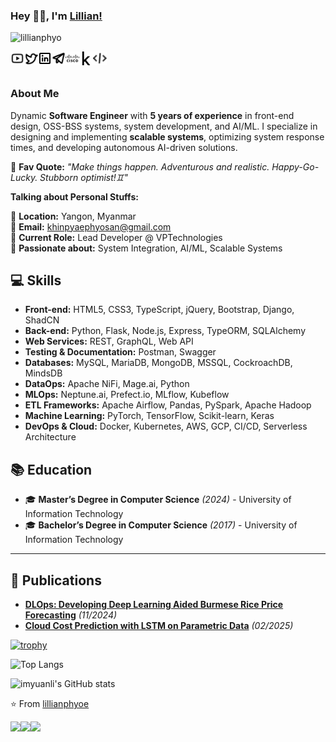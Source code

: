 ### Hey 👋🏽, I'm [Lillian!](https://www.lillianphyo.net/about/)    
<p align="left"> <img src="https://komarev.com/ghpvc/?username=lillianphyo" alt="lillianphyo" /> </p>   
<a href="https://youtube.com/@lillianphyo">
  <img align="left" alt="lillian's Youtube" width="22px" src="src/youtube.svg" />
</a>
<a href="https://twitter.com/lillianphyo">
  <img align="left" alt="lillian's Twitter" width="22px" src="src/twitter.svg" />
</a>
<a href="https://www.linkedin.com/in/lillianphyo/">
  <img align="left" alt="lillian's LinkdeIN" width="22px" src="src/linkedin.svg" />
</a>
<a href="https://t.me/lillianphyo">
  <img align="left" alt="lillian's Telegram" width="22px" src="src/telegram.svg" />
</a>
<a href="https://developer.cisco.com/user/profile/55aadd53-9704-11e8-9afd-0605a886e7c7">
  <img align="left" alt="lillian's devnet" width="22px" src="src/cisco.svg" />
</a>
<a href="https://www.kaggle.com/lillianphyo">
  <img align="left" alt="lillian's devnet" width="22px" src="src/kaggle.svg" />
</a>
<a href="https://g.dev/lillianphyo">
  <img align="left" alt="lillian's devnet" width="22px" src="src/google-dev.svg" />
</a>

<br />
<br />

### About Me

Dynamic **Software Engineer** with **5 years of experience** in front-end design, OSS-BSS systems, system development, and AI/ML. I specialize in designing and implementing **scalable systems**, optimizing system response times, and developing autonomous AI-driven solutions.

📌 **Fav Quote:** _"Make things happen. Adventurous and realistic. Happy-Go-Lucky. Stubborn optimist!♊"_

<!--- <img align="right"  src="https://media1.tenor.com/images/e8a3b80ecb33fd79b04f093cccd2353b/tenor.gif?itemid=15853135" /> -->
  
**Talking about Personal Stuffs:**

📍 **Location:** Yangon, Myanmar  
📧 **Email:** khinpyaephyosan@gmail.com  
💼 **Current Role:** Lead Developer @ VPTechnologies  
🌱 **Passionate about:** System Integration, AI/ML, Scalable Systems

## 💻 Skills

- **Front-end:** HTML5, CSS3, TypeScript, jQuery, Bootstrap, Django, ShadCN
- **Back-end:** Python, Flask, Node.js, Express, TypeORM, SQLAlchemy
- **Web Services:** REST, GraphQL, Web API
- **Testing & Documentation:** Postman, Swagger
- **Databases:** MySQL, MariaDB, MongoDB, MSSQL, CockroachDB, MindsDB
- **DataOps:** Apache NiFi, Mage.ai, Python
- **MLOps:** Neptune.ai, Prefect.io, MLflow, Kubeflow
- **ETL Frameworks:** Apache Airflow, Pandas, PySpark, Apache Hadoop
- **Machine Learning:** PyTorch, TensorFlow, Scikit-learn, Keras
- **DevOps & Cloud:** Docker, Kubernetes, AWS, GCP, CI/CD, Serverless Architecture

## 📚 Education

- 🎓 **Master’s Degree in Computer Science** *(2024)* - University of Information Technology
- 🎓 **Bachelor’s Degree in Computer Science** *(2017)* - University of Information Technology

---

## 📖 Publications

- **[DLOps: Developing Deep Learning Aided Burmese Rice Price Forecasting](https://doi.org/10.1109/ICAIT65209.2024.10754945)** *(11/2024)*
- **[Cloud Cost Prediction with LSTM on Parametric Data](https://doi.org/10.1007/978-981-96-1531-5_50)** *(02/2025)*

[![trophy](https://github-profile-trophy.vercel.app/?username=lillianphyo&theme=onedark)](https://github.com/ryo-ma/github-profile-trophy)

![Top Langs](https://github-readme-stats.vercel.app/api/top-langs/?username=lillianphyo&layout=compact)

![imyuanli's GitHub stats](https://github-readme-stats.vercel.app/api?username=lillianphyo&show_icons=true&theme=transparent)

⭐️ From [lillianphyoe](https://github.com/lillianphyo)


<a href="https://github.com/lillianphyo/csr1000v_upgrade">
  <img align="left" src="https://github-readme-stats.vercel.app/api/pin/?username=lillianphyo&repo=csr1000v_upgrade" />
</a>

<a href="https://github.com/lillianphyo/python-gmail-api-test">
  <img align="left" src="https://github-readme-stats.vercel.app/api/pin/?username=lillianphyo&repo=python-gmail-api-test" />
</a>

<a href="https://github.com/lillianphyo/Ansible-module-jupiter_netme">
  <img align="left" src="https://github-readme-stats.vercel.app/api/pin/?username=lillianphyo&repo=Ansible-module-jupiter_netme" />
</a>

